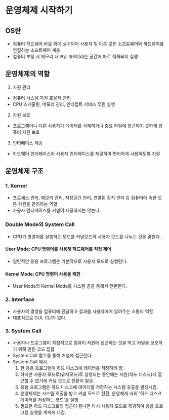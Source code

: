 # 운영체제 시작하기

## OS란

- 컴퓨터 하드웨어 바로 위에 설치되어 사용자 및 다른 모든 소프트웨어와 하드웨어를 연결하는 소프트웨어 계층
- 컴퓨터 부팅 시 메모리 내 `커널 영역`이라는 공간에 따로 적재되어 실행

## 운영체제의 역할

1. 자원 관리

- 컴퓨터 시스템 자원 효율적 관리
- CPU 스케줄링, 메모리 관리, 인터럽트 서비스 루틴 실행

2. 자원 보호

- 프로그램이나 다른 사용자가 데이터를 삭제하거나 중요 파일에 접근하지 못하게 컴퓨터 자원 보호

3. 인터페이스 제공

- 하드웨어 인터페이스와 사용자 인터페이스를 제공하여 편리하게 사용하도록 지원

## 운영체제 구조

### 1. Kernel

- 프로세스 관리, 메모리 관리, 저장공간 관리, 연결된 장치 관리 등 컴퓨터에 속한 모든 자원을 관리하는 역할
- 사용자 인터페이스를 커널이 제공하지는 않는다.

### Double Mode와 System Call

- CPU가 명령어를 실행하는 모드를 커널모드와 사용자 모드를 나누는 것을 말한다.

#### User Mode: CPU 명령어를 사용해 하드웨어를 직접 제어

- 일반적인 응용 프로그램은 기본적으로 사용자 모드로 실행된다.

#### Kernel Mode: CPU 명령어 사용을 제한

- User Mode와 Kernel Mode를 시스템 콜을 통해서 전환한다.

### 2. Interface

- 사용자의 명령을 컴퓨터에 전달하고 결과를 사용자에게 알려주는 소통의 역할
- 대표적으로 GUI, CLI가 있다.

### 3. System Call

- 사용자나 프로그램이 직접적으로 컴퓨터 자원에 접근하는 것을 막고 커널을 보호하기 위해 만든 코드 집합
- System Call 함수를 통해 커널에 접근한다.
- System Call 예시
  1. 한 응용 프로그램이 하드 디스크에 데이터를 저장하려 함.
  2. 하지만 사용자 모드로(유저모드)로 실행되는 동안에는 자원(하드 디스크)에 접근할 수 없기에 커널 모드로 전환이 필요.
  3. 응용 프로그램은 하드 디스크에 데이터를 저장하는 시스템 호출을 발생시킴.
  4. 운영체제는 시스템 호출을 받고 커널 모드로 전환, 운영체제 내의 '하드 디스크 데이터를 저장하는 코드'를 실행.
  5. 필요한 하드 디스크로의 접근이 끝나면 다시 사용자 모드로 복귀하여 응용 프로그램 실행을 계속해 나감.
